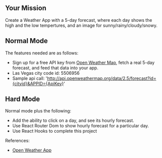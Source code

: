 ## Your Mission

Create a Weather App with a 5-day forecast, where each day shows the high and the low tempertures, and an image for sunny/rainy/cloudy/snowy.

## Normal Mode

The features needed are as follows:

- Sign up for a free API key from [Open Weather Map](https://openweathermap.org/), fetch a real 5-day forecast, and feed that data into your app.
- Las Vegas city code id: 5506956
- Sample api call: 'http://api.openweathermap.org/data/2.5/forecast?id={cityid}&APPID={ApiKey}'


## Hard Mode

Normal mode plus the following:

- Add the ability to click on a day, and see its hourly forecast.
- Use React Router Dom to show hourly forecast for a particular day.
- Use React Hooks to complete this project


References:
- [Open Weather App](https://openweathermap.org/)